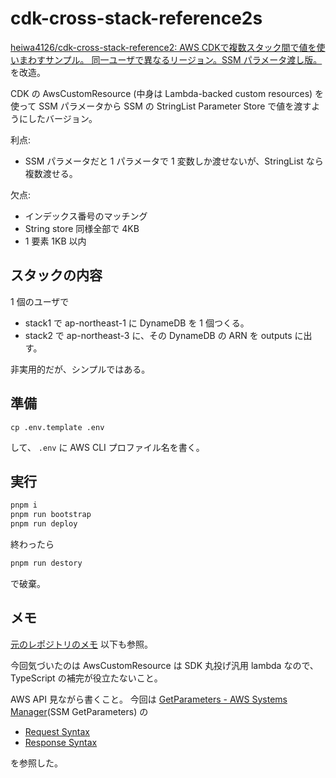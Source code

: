 # cdk-cross-stack-reference2s

[heiwa4126/cdk-cross-stack-reference2: AWS CDKで複数スタック間で値を使いまわすサンプル。 同一ユーザで異なるリージョン。SSM パラメータ渡し版。](https://github.com/heiwa4126/cdk-cross-stack-reference2) を改造。

CDK の AwsCustomResource (中身は Lambda-backed custom resources) を使って
SSM パラメータから SSM の StringList Parameter Store で値を渡すようにしたバージョン。

利点:

- SSM パラメータだと 1 パラメータで 1 変数しか渡せないが、StringList なら複数渡せる。

欠点:

- インデックス番号のマッチング
- String store 同様全部で 4KB
- 1 要素 1KB 以内

## スタックの内容

1 個のユーザで

- stack1 で ap-northeast-1 に DynameDB を 1 個つくる。
- stack2 で ap-northeast-3 に、その DynameDB の ARN を outputs に出す。

非実用的だが、シンプルではある。

## 準備

```
cp .env.template .env
```

して、 `.env` に AWS CLI プロファイル名を書く。

## 実行

```sh
pnpm i
pnpm run bootstrap
pnpm run deploy
```

終わったら

```sh
pnpm run destory
```

で破棄。

## メモ

[元のレポジトリのメモ](https://github.com/heiwa4126/cdk-cross-stack-reference2?tab=readme-ov-file#%E3%83%A1%E3%83%A2)
以下も参照。

今回気づいたのは
AwsCustomResource は SDK 丸投げ汎用 lambda なので、
TypeScript の補完が役立たないこと。

AWS API 見ながら書くこと。
今回は
[GetParameters - AWS Systems Manager](https://docs.aws.amazon.com/systems-manager/latest/APIReference/API_GetParameters.html)(SSM GetParameters)
の

- [Request Syntax](https://docs.aws.amazon.com/systems-manager/latest/APIReference/API_GetParameters.html#API_GetParameters_RequestSyntax)
- [Response Syntax](https://docs.aws.amazon.com/systems-manager/latest/APIReference/API_GetParameters.html#API_GetParameters_ResponseSyntax)

を参照した。
